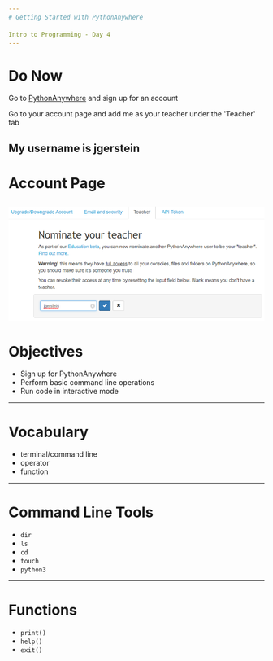 ```yaml
---
# Getting Started with PythonAnywhere

Intro to Programming - Day 4
---
```

# Do Now

Go to [PythonAnywhere](www.pythonanywhere.com) and sign up for an account

Go to your account page and add me as your teacher under the 'Teacher' tab

My username is jgerstein
---
# Account Page

![teacher](Day04/assets/teacher.PNG)
---
# Objectives

* Sign up for PythonAnywhere
* Perform basic command line operations
* Run code in interactive mode
---
# Vocabulary

* terminal/command line
* operator
* function
---
# Command Line Tools

* ```dir```
* ```ls```
* ```cd```
* ```touch```
* ```python3```
---
# Functions

* ```print()```
* ```help()```
* ```exit()```